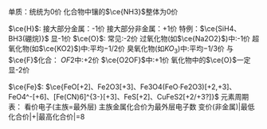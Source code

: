 
单质：统统为0价
化合物中镶的$\ce{NH3}$整体为0价

$\ce{H}$:
	接大部分金属：-1价
	接大部分非金属：+1价
		特例：$\ce{SiH4、BH3(硼烷)}$ 显-1价
$\ce{O}$:
	常见:-2价
	过氧化物(如$\ce{Na2O2}$)中:-1价
	超氧化物(如$\ce{KO2}$)中:平均$-1/2$价
	臭氧化物(如$KO_3$)中:平均$-1/3$价
	与$\ce{F}$化合：
		$OF2$中:+2价
		$\ce{O2OF}$中:+1价
	氧化物中的$\ce{O}$一定显-2价

$\ce{Fe}$:
	$\ce{FeO[+2]、Fe2O3[+3]、Fe3O4(FeO·Fe2O3)[+2,+3]、FeO4^-[+6]、[Fe(CN)6]^{3-}[+3]、FeS[+2]、CuFeS2[+2/+3?]}$
元素周期表：
	看价电子(主族=最外层)
	主族金属化合价为最外层电子数
	变价(非金属)|最低化合价|+|最高化合价|=8
